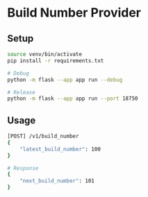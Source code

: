 # Build Number Provider

## Setup

```zsh
source venv/bin/activate
pip install -r requirements.txt

# Debug
python -m flask --app app run --debug 

# Release
python -m flask --app app run --port 18750
```

## Usage
```zsh
[POST] /v1/build_number
{
    "latest_build_number": 100
}

# Response
{
    "next_build_number": 101
}
```